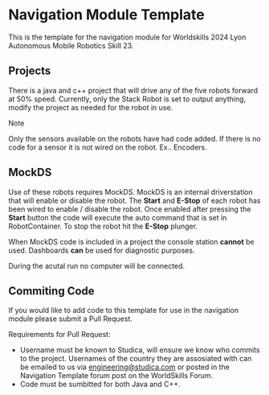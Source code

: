 # Navigation Module Template

This is the template for the navigation module for Worldskills 2024 Lyon Autonomous Mobile Robotics Skill 23. 

## Projects

There is a java and c++ project that will drive any of the five robots forward at 50% speed. Currently, only the Stack Robot is set to output anything, modify the project as needed for the robot in use. 

> [!NOTE]
> Only the sensors available on the robots have had code added. If there is no code for a sensor it is not wired on the robot. Ex.. Encoders.

## MockDS

Use of these robots requires MockDS. MockDS is an internal driverstation that will enable or disable the robot. The **Start** and **E-Stop** of each robot has been wired to enable / disable the robot. Once enabled after pressing the **Start** button the code will execute the auto command that is set in RobotContainer. To stop the robot hit the **E-Stop** plunger. 

When MockDS code is included in a project the console station **cannot** be used. Dashboards **can** be used for diagnostic purposes. 

During the acutal run no computer will be connected. 

## Commiting Code

If you would like to add code to this template for use in the navigation module please submit a Pull Request. 

Requirements for Pull Request:

- Username must be known to Studica, will ensure we know who commits to the project. Usernames of the country they are assosiated with can be emailed to us via engineering@studica.com or posted in the Navigation Template forum post on the WorldSkills Forum. 
- Code must be sumbitted for both Java and C++.


